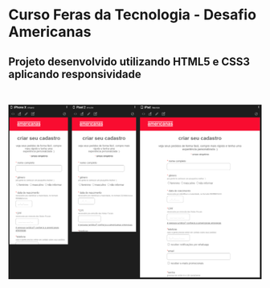 # Curso Feras da Tecnologia - Desafio Americanas

## Projeto desenvolvido utilizando HTML5 e CSS3 aplicando responsividade


<ul></ul><br><ul></ul>
<div align="center">

![](readme.png)